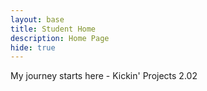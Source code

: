 ```yaml
---
layout: base
title: Student Home 
description: Home Page
hide: true
---
```


My journey starts here - Kickin' Projects 2.02
